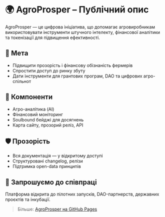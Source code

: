 # 🌍 AgroProsper – Публічний опис

AgroProsper — це цифрова ініціатива, що допомагає агровиробникам використовувати інструменти штучного інтелекту, фінансової аналітики та токенізації для підвищення ефективності.

## 🎯 Мета
- Підвищити прозорість і фінансову обізнаність фермерів
- Спростити доступ до ринку збуту
- Дати інструменти для грантових програм, DAO та цифрових агро-спільнот

## 🧩 Компоненти
- Агро-аналітика (AI)
- Фінансовий моніторинг
- Soulbound бейджі для досягнень
- Карта сайту, прозорий реліз, API

## 🛡️ Прозорість
- Вся документація — у відкритому доступі
- Структуровані changelog, релізи
- Підтримка open-data принципів

## 🤝 Запрошуємо до співпраці
Платформа відкрита до пілотних запусків, DAO-партнерств, державних проєктів та інкубації.

> Більше: [AgroProsper на GitHub Pages](https://serghiilimborskyi.github.io/AgroProsper/)
